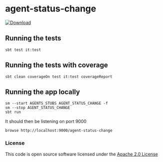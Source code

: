 # agent-status-change

[ ![Download](https://api.bintray.com/packages/hmrc/releases/agent-status-change/images/download.svg) ](https://bintray.com/hmrc/releases/agent-status-change/_latestVersion)

## Running the tests

    sbt test it:test

## Running the tests with coverage

    sbt clean coverageOn test it:test coverageReport

## Running the app locally

    sm --start AGENTS_STUBS AGENT_STATUS_CHANGE -f
    sm --stop AGENT_STATUS_CHANGE
    sbt run

It should then be listening on port 9000

    browse http://localhost:9000/agent-status-change

### License


This code is open source software licensed under the [Apache 2.0 License]("http://www.apache.org/licenses/LICENSE-2.0.html")
